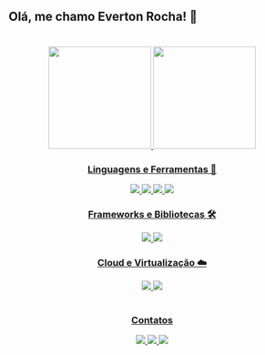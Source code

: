 ## Olá, me chamo Everton Rocha! 👋 

#

<div align="center"> 
    <a href="https://github.com/evertonrch">
    <img height="180px" src="https://github-readme-stats.vercel.app/api?username=evertonrch&show_icons=true&theme=dark">
    <img height="180px" src="https://github-readme-stats.vercel.app/api/top-langs/?username=evertonrch&layout=compact&theme=dark" /> 
</div>
    
<div style="display: inline_block" align="center">
    <div>
        <h3>Linguagens e Ferramentas 🚀</h3>
        <img src="https://img.shields.io/badge/Java-ED8B00?style=for-the-badge&logo=openjdk&logoColor=white" />
        <img src="https://img.shields.io/badge/JavaScript-323330?style=for-the-badge&logo=javascript&logoColor=F7DF1E" />
        <img src="https://img.shields.io/badge/GIT-E44C30?style=for-the-badge&logo=git&logoColor=white" />
        <img src="https://img.shields.io/badge/Microsoft_SQL_Server-CC2927?style=for-the-badge&logo=microsoft-sql-server&logoColor=white" />
    </div>    
    <div>
        <h3>Frameworks e Bibliotecas 🛠️</h3>
        <img src="https://img.shields.io/badge/Spring-6DB33F?style=for-the-badge&logo=spring&logoColor=white" />   
        <img src="https://img.shields.io/badge/Bootstrap-563D7C?style=for-the-badge&logo=bootstrap&logoColor=white" />
    </div>    
    <div>
       <h3>Cloud e Virtualização ☁️</h3>
       <img src="https://img.shields.io/badge/Amazon_AWS-FF9900?style=for-the-badge&logo=amazonaws&logoColor=white" />
       <img src="https://img.shields.io/badge/Docker-2496ED?style=for-the-badge&logo=docker&logoColor=white" />
    </div>
</div>

#

<div style="display: inline_block" align="center"> 
    <h3>Contatos</h3>
    <a href="https://www.linkedin.com/in/everton-rocha-monteiro/">
        <img src="https://img.shields.io/badge/LinkedIn-0077B5?style=for-the-badge&logo=linkedin&logoColor=white" 
        />
    </a>
    <a href="https://www.facebook.com/everton.rocha.92317/">
        <img src="https://img.shields.io/badge/Facebook-1877F2?style=for-the-badge&logo=facebook&logoColor=white" 
        />
    </a>
    <a href="https://www.reddit.com/user/everRch">
        <img src="https://img.shields.io/badge/Reddit-FF4500?style=for-the-badge&logo=reddit&logoColor=white" />
    </a>
</div>

